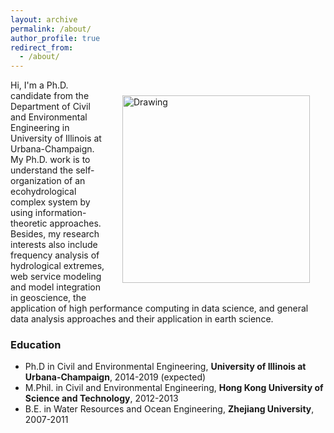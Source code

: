 ```yaml
---
layout: archive
permalink: /about/
author_profile: true
redirect_from:
  - /about/
---
```

<img src="/pics/profile_big.png" alt="Drawing" style="width: 300px;float: right;margin: 25px" hspace="10px"/>

Hi, I'm a Ph.D. candidate from the Department of Civil and Environmental Engineering in University of Illinois at Urbana-Champaign. My Ph.D. work is to understand the self-organization of an ecohydrological complex system by using information-theoretic approaches. Besides, my research interests also include frequency analysis of hydrological extremes, web service modeling and model integration in geoscience, the application of high performance computing in data science, and general data analysis approaches and their application in earth science.

<!-- # In the spare time, reading is one of the ways to enjoy or kill the time. I enjoy reading books associated with history, politics, and novels, and benifit a lot in understanding myself and the world. -->

### Education
- Ph.D in Civil and Environmental Engineering, **University of Illinois at Urbana-Champaign**, 2014-2019 (expected)
- M.Phil. in Civil and Environmental Engineering, **Hong Kong University of Science and Technology**, 2012-2013
- B.E. in Water Resources and Ocean Engineering, **Zhejiang University**, 2007-2011
